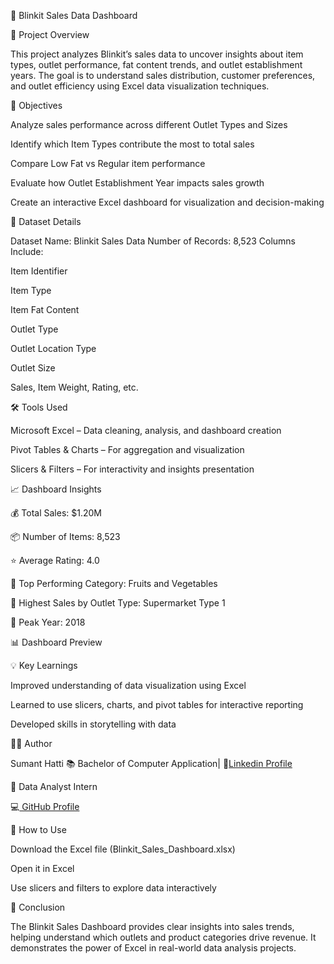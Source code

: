 🛒 Blinkit Sales Data Dashboard


📁 Project Overview

This project analyzes Blinkit’s sales data to uncover insights about item types, outlet performance, fat content trends, and outlet establishment years. The goal is to understand sales distribution, customer preferences, and outlet efficiency using Excel data visualization techniques.


🧠 Objectives

Analyze sales performance across different Outlet Types and Sizes

Identify which Item Types contribute the most to total sales

Compare Low Fat vs Regular item performance

Evaluate how Outlet Establishment Year impacts sales growth

Create an interactive Excel dashboard for visualization and decision-making


📂 Dataset Details

Dataset Name: Blinkit Sales Data Number of Records: 8,523 Columns Include:

Item Identifier

Item Type

Item Fat Content

Outlet Type

Outlet Location Type

Outlet Size

Sales, Item Weight, Rating, etc.


🛠️ Tools Used

Microsoft Excel – Data cleaning, analysis, and dashboard creation

Pivot Tables & Charts – For aggregation and visualization

Slicers & Filters – For interactivity and insights presentation


📈 Dashboard Insights

💰 Total Sales: $1.20M

📦 Number of Items: 8,523

⭐ Average Rating: 4.0

🧃 Top Performing Category: Fruits and Vegetables

🏬 Highest Sales by Outlet Type: Supermarket Type 1

📅 Peak Year: 2018

📊 Dashboard Preview


💡 Key Learnings

Improved understanding of data visualization using Excel

Learned to use slicers, charts, and pivot tables for interactive reporting

Developed skills in storytelling with data


👨‍💻 Author

Sumant Hatti 📚 Bachelor of Computer Application| 🔗[Linkedin Profile](linkedin.com/in/sumant-hatti-38349532a)

💼 Data Analyst Intern

💻[ GitHub Profile](https://github.com/Sumant2412)


🚀 How to Use

Download the Excel file (Blinkit_Sales_Dashboard.xlsx)

Open it in Excel

Use slicers and filters to explore data interactively


🏁 Conclusion

The Blinkit Sales Dashboard provides clear insights into sales trends, helping understand which outlets and product categories drive revenue. It demonstrates the power of Excel in real-world data analysis projects.
